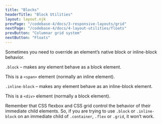 ```yaml
---
title: "Blocks"
headerTitle: "Block Utilities"
layout: layout.njk
prevPage: "/codebase-4/docs/3-responsive-layouts/grid"
nextPage: "/codebase-4/docs/4-layout-utilities/floats"
prevButton: "Columnar grid system"
nextButton: "Floats"
---
```


<p class="t-lg t-thin">Sometimes you need to override an element’s native block or inline-block behavior.</p>

`.block` – makes any element behave as a block element.

<div class="mb-3">
<span class="block bg-color-background-alt p-2">This is a <code class="b-thin">&lt;span&gt;</code> element (normally an inline element).</span>
</div>

`.inline-block` – makes any element behave as an inline-block element.

<div class="mb-3">
<div class="inline-block bg-color-background-alt p-2">This is a <code class="b-thin">&lt;div&gt;</code> element (normally a block element).</div>
</div>

<p class="panel-responsive bl-heavy b-color-primary bg-color-primary-alt">Remember that CSS flexbox and CSS grid control the behavior of their immediate child elements. So, if you are trying to use <code>.block</code> or <code>.inline-block</code> on an immediate child of <code>.container</code>, <code>.flex</code> or <code>.grid</code>, it won’t work.</p>

